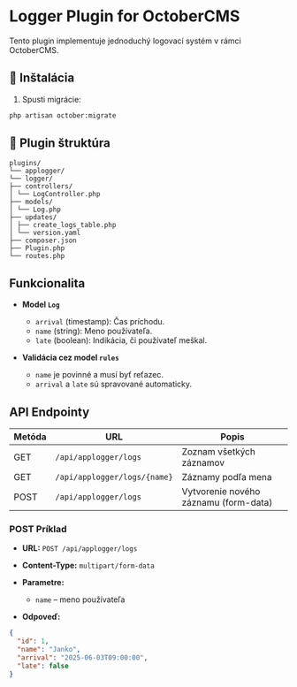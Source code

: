 # Logger Plugin for OctoberCMS

Tento plugin implementuje jednoduchý logovací systém v rámci OctoberCMS.

## 🔧 Inštalácia

1.  Spusti migrácie:
   ```bash
   php artisan october:migrate
   ```

## 📁 Plugin štruktúra

```
plugins/
└── applogger/
└── logger/
├── controllers/
│ └── LogController.php
├── models/
│ └── Log.php
├── updates/
│ ├── create_logs_table.php
│ └── version.yaml
├── composer.json
├── Plugin.php
└── routes.php
```

## Funkcionalita

- **Model `Log`**
    - `arrival` (timestamp): Čas príchodu.
    - `name` (string): Meno používateľa.
    - `late` (boolean): Indikácia, či používateľ meškal.

- **Validácia cez model `rules`**
    - `name` je povinné a musí byť reťazec.
    - `arrival` a `late` sú spravované automaticky.

## API Endpointy

| Metóda | URL                         | Popis                                      |
|--------|-----------------------------|--------------------------------------------|
| GET    | `/api/applogger/logs`       | Zoznam všetkých záznamov                   |
| GET    | `/api/applogger/logs/{name}`| Záznamy podľa mena                         |
| POST   | `/api/applogger/logs`       | Vytvorenie nového záznamu (form-data)      |

### POST Príklad

- **URL:** `POST /api/applogger/logs`
- **Content-Type:** `multipart/form-data`
- **Parametre:**
    - `name` – meno používateľa

- **Odpoveď:**
```json
{
  "id": 1,
  "name": "Janko",
  "arrival": "2025-06-03T09:00:00",
  "late": false
}
